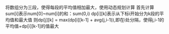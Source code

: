 将数组分为三段，使得每段的平均值相加最大，使用动态规划计算
首先计算sum[i]表示num[0]~num[i]的和：sum(0,i)
dp[i][k]表示从下标i开始分为k段的平均值和最大值
则dp[j][k] = max(dp[i][k-1] + avg(j,i-1)),即在i处分隔，使得j,i-1的平均值+dp[i][k-1]的值最大